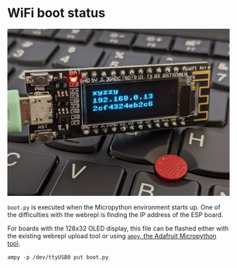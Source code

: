 # WiFi boot status
![Boot status display on the ESP8266 board](boot.jpg)

`boot.py` is executed when the Micropython environment starts up.
One of the difficulties with the webrepl is finding the IP address
of the ESP board.

For boards with the 128x32 OLED display, this file can be flashed 
either with the existing webrepl upload tool or using
[`ampy`, the Adafruit Micropython tool](https://github.com/scientifichackers/ampy).


```
ampy -p /dev/ttyUSB0 put boot.py
```



